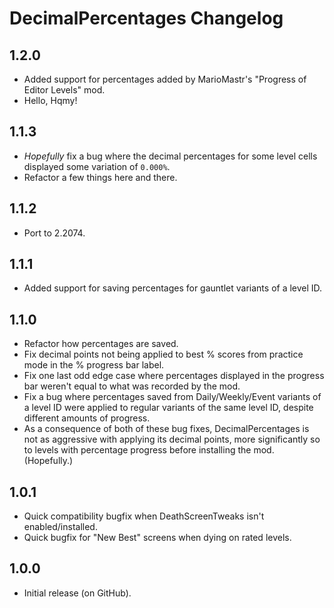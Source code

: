# DecimalPercentages Changelog
## 1.2.0
- Added support for percentages added by MarioMastr's "Progress of Editor Levels" mod.
- Hello, Hqmy!
## 1.1.3
- *Hopefully* fix a bug where the decimal percentages for some level cells displayed some variation of `0.000%`.
- Refactor a few things here and there.
## 1.1.2
- Port to 2.2074.
## 1.1.1
- Added support for saving percentages for gauntlet variants of a level ID.
## 1.1.0
- Refactor how percentages are saved.
- Fix decimal points not being applied to best % scores from practice mode in the % progress bar label.
- Fix one last odd edge case where percentages displayed in the progress bar weren't equal to what was recorded by the mod.
- Fix a bug where percentages saved from Daily/Weekly/Event variants of a level ID were applied to regular variants of the same level ID, despite different amounts of progress.
- As a consequence of both of these bug fixes, DecimalPercentages is not as aggressive with applying its decimal points, more significantly so to levels with percentage progress before installing the mod. (Hopefully.)
## 1.0.1
- Quick compatibility bugfix when DeathScreenTweaks isn't enabled/installed.
- Quick bugfix for "New Best" screens when dying on rated levels.
## 1.0.0
- Initial release (on GitHub).